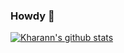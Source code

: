 ### Howdy 👋

[![Kharann's github stats](https://github-readme-stats.vercel.app/api?username=kharann&count_private=true&theme=gruvbox)](https://github.com/anuraghazra/github-readme-stats)
